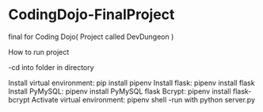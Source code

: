 # CodingDojo-FinalProject
final for Coding Dojo( Project called DevDungeon )

How to run project

-cd into folder in directory

Install virtual environment: pip install pipenv
Install flask: pipenv install flask
Install PyMySQL: pipenv install PyMySQL flask
Bcrypt: pipenv install flask-bcrypt
Activate virtual environment: pipenv shell
-run with python server.py
